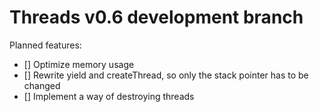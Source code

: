 # Threads v0.6 development branch

Planned features:
- [] Optimize memory usage
- [] Rewrite yield and createThread, so only the stack pointer has to be changed
- [] Implement a way of destroying threads